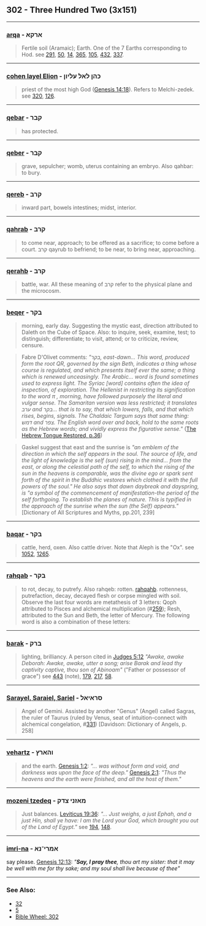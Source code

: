 ## 302 - Three Hundred Two (3x151)

---

### [arqa](/keys/ARQA) - ארקא
> Fertile soil (Aramaic); Earth. One of the 7 Earths corresponding to Hod. see [291](291), [50](50), [14](14), [365](365), [105](105), [432](432), [337](337).

---

### [cohen layel Elion](/keys/KHN.LAL.OLIVN) - כהן לאל עליון
> priest of the most high God ([Genesis 14:18](http://biblehub.com/genesis/14-18.htm)). Refers to Melchi-zedek. see [320](320), [126](126).

---

### [qebar](/keys/QBR) - קבר
> has protected.

---

### [qeber](/keys/QBR) - קבר
> grave, sepulcher; womb, uterus containing an embryo. Also qahbar: to bury.

---

### [qereb](/keys/QRB) - קרב
> inward part, bowels intestines; midst, interior.

---

### [qahrab](/keys/QRB) - קרב
> to come near, approach; to be offered as a sacrifice; to come before a court. קרב  qayrub to befriend; to be near, to bring near, approaching.

---

### [qerahb](/keys/QRB) - קרב
> battle, war. All these meaning of קרב refer to the physical plane and the microcosm.

---

### [beqer](/keys/BQR) - בקר
> morning, early day. Suggesting the mystic east, direction attributed to Daleth on the Cube of Space. Also: to inquire, seek, examine, test; to distinguish; differentiate; to visit, attend; or to criticize, review, censure.

> Fabre D'Olivet comments: *"בקר, east-dawn... This word, produced form the root QR, governed by the sign Beth, indicates a thing whose course is regulated, and which presents itself ever the same; a thing which is renewed unceasingly. The Arabic... word is found sometimes used to express light. The Syriac [word] contains often the idea of inspection, of exploration. The Hellenist in restricting its signification to the word π , morning, have followed purposely the literal and vulgar sense. The Samaritan version was less restricted; it translates ערב and בקר... that is to say, that which lowers, falls, and that which rises, begins, signals. The Chaldaic Targum says that same thing: דמש and צפר. The English word over and back, hold to the same roots as the Hebrew words; and vividly express the figurative sense."* ([The Hebrew Tongue Restored, p.36](https://archive.org/stream/hebraictongueres00fabriala#page/36/mode/2up))

> Gaskel suggest that east and the sunrise is *"an emblem of the direction in which the self appears in the soul. The source of life, and the light of knowledge is the self (sun) rising in the mind... from the east, or along the celestial path of the self, to which the rising of the sun in the heavens is comparable, was the divine ego or spark sent forth of the spirit in the Buddhic vestores which clothed it with the full powers of the soul." He also says that dawn daybreak and dayspring, is "a symbol of the commencement of manifestation-the period of the self forthgoing. To establish the planes of nature. This is typified in the approach of the sunrise when the sun (the Self) appears."* [Dictionary of All Scriptures and Myths, pp.201, 239]

---

### [baqar](/keys/BQR) - בקר
> cattle, herd, oxen. Also cattle driver. Note that Aleph is the "Ox". see [1052](1052), [1265](1265).

---

### [rahqab](/keys/RQB) - בקר
> to rot, decay, to putrefy. Also rahqeb: rotten. [rahqahb](/keys/RQB). rottenness, putrefaction, decay, decayed flesh or corpse mingled with soil. Observe the last four words are metathesis of 3 letters: Qoph attributed to Pisces and alchemical multiplication (#[259](259)); Resh, attributed to the Sun and Beth, the letter of Mercury. The following word is also a combination of these letters:

---

### [barak](/keys/BRQ) - ברק
> lighting, brilliancy. A person cited in [Judges 5:12](http://biblehub.com/judges/5-12.htm) *"Awake, awake Deborah: Awake, awake, utter a song; arise Barak and lead thy captivity captive, thou son of Abinoam"* ("Father or possessor of grace") see [443](443) (note), [179](179), [217](217), [58](58).

---

### [Sarayel, Saraiel, Sariel](/keys/SRAIAL) - סראיאל
> Angel of Gemini. Assisted by another "Genus" (Angel) called Sagras, the ruler of Taurus (ruled by Venus, seat of intuition-connect with alchemical congelation, #[331](331)) [Davidson: Dictionary of Angels, p. 258]

---

### [vehartz](/keys/VHARTz) - והארץ
> and the earth. [Genesis 1:2](http://biblehub.com/genesis/1-2.htm): *"... was without form and void, and darkness was upon the face of the deep."* [Genesis 2:1](https://biblehub.com/genesis/2-1.htm): *"Thus the heavens and the earth were finished, and all the host of them."*

---

### [mozeni tzedeq](/keys/MAZNI.TzDQ) - מאזני צדק
> Just balances. [Leviticus 19:36](http://biblehub.com/leviticus/19-36.htm): *"... Just weighs, a just Ephah, and a just Hin, shall ye have: I am the Lord your God, which brought you out of the Land of Egypt."* see [194](194), [148](148).

---

### [imri-na](/keys/AMRI-NA) - אמרי־נא
say please. [Genesis 12:13](https://biblehub.com/genesis/12-13.htm): *"**Say, I pray thee**, thou art my sister: that it may be well with me for thy sake; and my soul shall live because of thee"*

---

### See Also:

- [32](32)
- [5](5)
- [Bible Wheel: 302](https://www.biblewheel.com//GR/GR_Database.php?SearchBy_Gematria=302)
